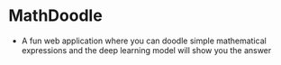 # MathDoodle
- A fun web application where you can doodle simple mathematical expressions and the deep learning model will show you the answer